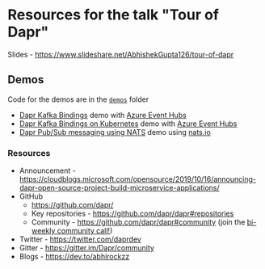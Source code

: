 # Resources for the talk "Tour of Dapr"

Slides - https://www.slideshare.net/AbhishekGupta126/tour-of-dapr

## Demos

Code for the demos are in the [`demos`](demos) folder

- [Dapr Kafka Bindings](https://github.com/dapr/docs/blob/master/concepts/bindings/README.md) demo with [Azure Event Hubs](https://docs.microsoft.com/azure/event-hubs/?WT.mc_id=tourofdapr-github-abhishgu)
- [Dapr Kafka Bindings on Kubernetes](https://github.com/dapr/docs/blob/master/concepts/bindings/README.md) demo with [Azure Event Hubs](https://docs.microsoft.com/azure/event-hubs/?WT.mc_id=tourofdapr-github-abhishgu)
- [Dapr Pub/Sub messaging using NATS](https://github.com/dapr/docs/blob/master/concepts/publish-subscribe-messaging/README.md) demo using [nats.io](https://docs.nats.io/)

### Resources

- Announcement - https://cloudblogs.microsoft.com/opensource/2019/10/16/announcing-dapr-open-source-project-build-microservice-applications/
- GitHub
    - https://github.com/dapr/
    - Key repositories - https://github.com/dapr/dapr#repositories
    - Community - https://github.com/dapr/dapr#community (join the [bi-weekly community call!](https://aka.ms/dapr-community-call))
- Twitter - https://twitter.com/daprdev
- Gitter - https://gitter.im/Dapr/community
- Blogs - https://dev.to/abhirockzz